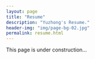 ```yaml
---
layout: page
title: "Resume"
description: "Yuzhong's Resume."
header-img: "img/page-bg-02.jpg"
permalink: resume.html
---
```


This page is under construction...